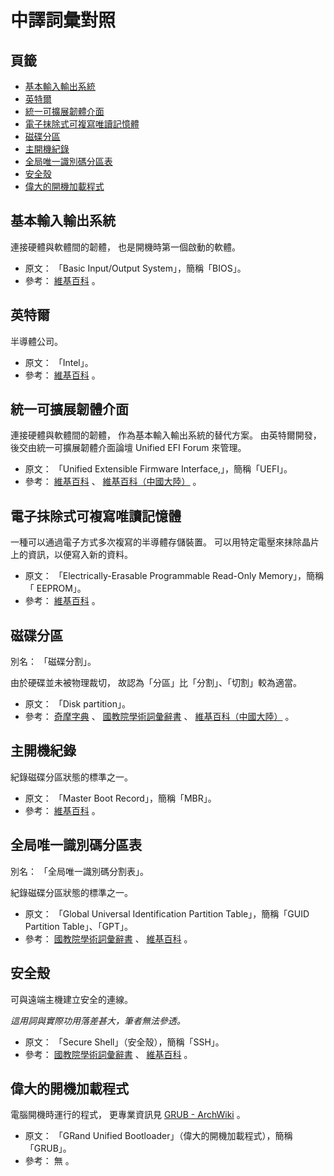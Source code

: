 中譯詞彙對照
=======


## 頁籤


* [基本輸入輸出系統](#基本輸入輸出系統)
* [英特爾](#英特爾)
* [統一可擴展韌體介面](#統一可擴展韌體介面)
* [電子抹除式可複寫唯讀記憶體](#電子抹除式可複寫唯讀記憶體)
* [磁碟分區](#磁碟分區)
* [主開機紀錄](#主開機紀錄)
* [全局唯一識別碼分區表](#全局唯一識別碼分區表)
* [安全殼](#安全殼)
* [偉大的開機加載程式](#偉大的開機加載程式)



## 基本輸入輸出系統


連接硬體與軟體間的韌體， 也是開機時第一個啟動的軟體。


* 原文： 「Basic Input/Output System」，簡稱「BIOS」。
* 參考：
  [維基百科](https://zh.wikipedia.org/wiki/BIOS)
  。



## 英特爾


半導體公司。


* 原文： 「Intel」。
* 參考：
  [維基百科](http://zh.wikipedia.org/wiki/英特尔)
  。



## 統一可擴展韌體介面


連接硬體與軟體間的韌體， 作為基本輸入輸出系統的替代方案。
由英特爾開發， 後交由統一可擴展韌體介面論壇 Unified EFI Forum 來管理。


* 原文： 「Unified Extensible Firmware Interface,」，簡稱「UEFI」。
* 參考：
  [維基百科](http://zh.wikipedia.org/wiki/統一可延伸韌體介面)
  、
  [維基百科（中國大陸）](http://zh.wikipedia.org/zh-cn/統一可延伸韌體介面)
 。



## 電子抹除式可複寫唯讀記憶體


一種可以通過電子方式多次複寫的半導體存儲裝置。
可以用特定電壓來抹除晶片上的資訊，以便寫入新的資料。


* 原文： 「Electrically-Erasable Programmable Read-Only Memory」，簡稱「 EEPROM」。
* 參考：
  [維基百科](http://zh.wikipedia.org/wiki/電子抹除式可複寫唯讀記憶體)
  。



## 磁碟分區


別名： 「磁碟分割」。

由於硬碟並未被物理裁切， 故認為「分區」比「分割」、「切割」較為適當。


* 原文： 「Disk partition」。
* 參考：
  [奇摩字典](http://tw.dictionary.search.yahoo.com/search?p=partition)
  、
  [國教院學術詞彙辭書](http://terms.naer.edu.tw/detail/2360246/)
  、
  [維基百科（中國大陸）](http://zh.wikipedia.org/zh-cn/硬盘分区)
  。



## 主開機紀錄


紀錄磁碟分區狀態的標準之一。


* 原文： 「Master Boot Record」，簡稱「MBR」。
* 參考：
  [維基百科](http://zh.wikipedia.org/wiki/主引导记录)
  。



## 全局唯一識別碼分區表


別名： 「全局唯一識別碼分割表」。

紀錄磁碟分區狀態的標準之一。


* 原文： 「Global Universal Identification Partition Table」，簡稱「GUID Partition Table」、「GPT」。
* 參考：
  [國教院學術詞彙辭書](http://terms.naer.edu.tw/detail/2373746/)
  、
  [維基百科](http://zh.wikipedia.org/wiki/GUID磁碟分割表)
  。



## 安全殼


可與遠端主機建立安全的連線。

_這用詞與實際功用落差甚大，筆者無法參透。_


* 原文： 「Secure Shell」（安全殼），簡稱「SSH」。
* 參考：
  [國教院學術詞彙辭書](http://terms.naer.edu.tw/detail/1286026/?index=1)
  、
  [維基百科](http://zh.wikipedia.org/wiki/Secure_Shell)
  。



## 偉大的開機加載程式


電腦開機時運行的程式， 更專業資訊見
[GRUB - ArchWiki](https://wiki.archlinux.org/index.php/GRUB) 。


* 原文： 「GRand Unified Bootloader」（偉大的開機加載程式），簡稱「GRUB」。
* 參考：
  無
  。

